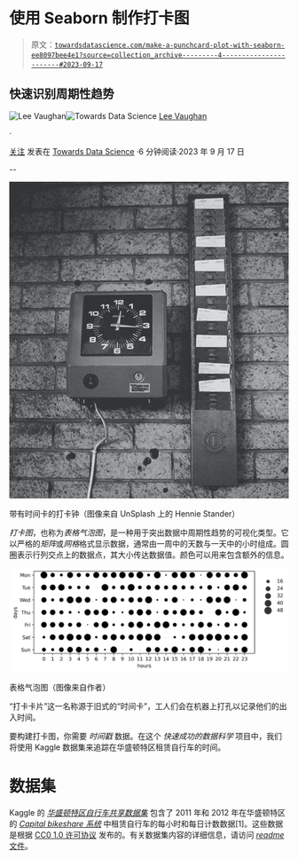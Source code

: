 # 使用 Seaborn 制作打卡图

> 原文：[`towardsdatascience.com/make-a-punchcard-plot-with-seaborn-ee8097bee4e1?source=collection_archive---------4-----------------------#2023-09-17`](https://towardsdatascience.com/make-a-punchcard-plot-with-seaborn-ee8097bee4e1?source=collection_archive---------4-----------------------#2023-09-17)

## 快速识别周期性趋势

[](https://medium.com/@lee_vaughan?source=post_page-----ee8097bee4e1--------------------------------)![Lee Vaughan](https://medium.com/@lee_vaughan?source=post_page-----ee8097bee4e1--------------------------------)[](https://towardsdatascience.com/?source=post_page-----ee8097bee4e1--------------------------------)![Towards Data Science](https://towardsdatascience.com/?source=post_page-----ee8097bee4e1--------------------------------) [Lee Vaughan](https://medium.com/@lee_vaughan?source=post_page-----ee8097bee4e1--------------------------------)

·

[关注](https://medium.com/m/signin?actionUrl=https%3A%2F%2Fmedium.com%2F_%2Fsubscribe%2Fuser%2F5d604015c08b&operation=register&redirect=https%3A%2F%2Ftowardsdatascience.com%2Fmake-a-punchcard-plot-with-seaborn-ee8097bee4e1&user=Lee+Vaughan&userId=5d604015c08b&source=post_page-5d604015c08b----ee8097bee4e1---------------------post_header-----------) 发表在 [Towards Data Science](https://towardsdatascience.com/?source=post_page-----ee8097bee4e1--------------------------------) ·6 分钟阅读·2023 年 9 月 17 日[](https://medium.com/m/signin?actionUrl=https%3A%2F%2Fmedium.com%2F_%2Fvote%2Ftowards-data-science%2Fee8097bee4e1&operation=register&redirect=https%3A%2F%2Ftowardsdatascience.com%2Fmake-a-punchcard-plot-with-seaborn-ee8097bee4e1&user=Lee+Vaughan&userId=5d604015c08b&source=-----ee8097bee4e1---------------------clap_footer-----------)

--

[](https://medium.com/m/signin?actionUrl=https%3A%2F%2Fmedium.com%2F_%2Fbookmark%2Fp%2Fee8097bee4e1&operation=register&redirect=https%3A%2F%2Ftowardsdatascience.com%2Fmake-a-punchcard-plot-with-seaborn-ee8097bee4e1&source=-----ee8097bee4e1---------------------bookmark_footer-----------)![](img/9d2e6660c00c362b880ffac58e014488.png)

带有时间卡的打卡钟（图像来自 UnSplash 上的 Hennie Stander）

*打卡图*，也称为*表格气泡图*，是一种用于突出数据中周期性趋势的可视化类型。它以严格的*矩阵*或*网格*格式显示数据，通常由一周中的天数与一天中的小时组成。圆圈表示行列交点上的数据点，其大小传达数据值。颜色可以用来包含额外的信息。

![](img/2c386b48028bb15000f4a0f66bb298f2.png)

表格气泡图（图像来自作者）

“打卡卡片”这一名称源于旧式的“时间卡”，工人们会在机器上打孔以记录他们的出入时间。

要构建打卡图，你需要 *时间戳* 数据。在这个 *快速成功的数据科学* 项目中，我们将使用 Kaggle 数据集来追踪在华盛顿特区租赁自行车的时间。

# 数据集

Kaggle 的 [*华盛顿特区自行车共享数据集*](https://www.kaggle.com/datasets/marklvl/bike-sharing-dataset) 包含了 2011 年和 2012 年在华盛顿特区的 [*Capital bikeshare 系统*](https://capitalbikeshare.com/system-data) 中租赁自行车的每小时和每日计数数据[1]。这些数据是根据 [CC0 1.0 许可协议](https://creativecommons.org/publicdomain/zero/1.0/) 发布的。有关数据集内容的详细信息，请访问 [*readme* 文件](https://www.kaggle.com/datasets/marklvl/bike-sharing-dataset?select=Readme.txt)。
